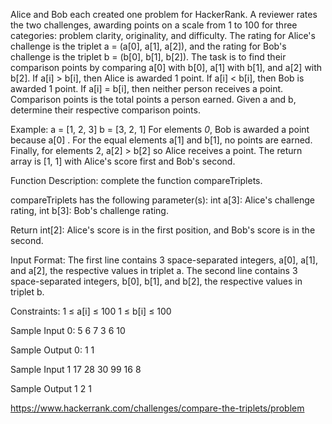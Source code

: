 Alice and Bob each created one problem for HackerRank.
A reviewer rates the two challenges, awarding points on a scale from 1 to 100
for three categories: problem clarity, originality, and difficulty.
The rating for Alice's challenge is the triplet a = (a[0], a[1], a[2]),
and the rating for Bob's challenge is the triplet b = (b[0], b[1], b[2]).
The task is to find their comparison points
by comparing a[0] with b[0], a[1] with b[1], and a[2] with b[2].
If a[i] > b[i], then Alice is awarded 1 point.
If a[i] < b[i], then Bob is awarded 1 point.
If a[i] = b[i], then neither person receives a point.
Comparison points is the total points a person earned.
Given a and b, determine their respective comparison points.

Example:
a = [1, 2, 3]
b = [3, 2, 1]
For elements *0*, Bob is awarded a point because a[0] .
For the equal elements a[1] and b[1], no points are earned.
Finally, for elements 2, a[2] > b[2] so Alice receives a point.
The return array is [1, 1] with Alice's score first and Bob's second.

Function Description: complete the function compareTriplets.

compareTriplets has the following parameter(s):
int a[3]: Alice's challenge rating,
int b[3]: Bob's challenge rating.

Return int[2]: Alice's score is in the first position, and Bob's score is in the second.

Input Format:
The first line contains 3 space-separated integers, a[0], a[1], and a[2],
the respective values in triplet a.
The second line contains 3 space-separated integers, b[0], b[1], and b[2],
the respective values in triplet b.

Constraints:
1 ≤ a[i] ≤ 100
1 ≤ b[i] ≤ 100

Sample Input 0:
5 6 7
3 6 10

Sample Output 0:
1 1

Sample Input 1
17 28 30
99 16 8

Sample Output 1
2 1

https://www.hackerrank.com/challenges/compare-the-triplets/problem

